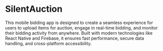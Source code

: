 # SilentAuction
This mobile bidding app is designed to create a seamless experience for users to upload items for auction, engage in real-time bidding, and monitor their bidding activity from anywhere. Built with modern technologies like React Native and Firebase, it ensures fast performance, secure data handling, and cross-platform accessibility.

